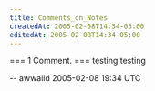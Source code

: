 ```yaml
---
title: Comments_on_Notes
createdAt: 2005-02-08T14:34-05:00
editedAt: 2005-02-08T14:34-05:00
---
```


=== 1 Comment. ===
testing testing

-- awwaiid 2005-02-08 19:34 UTC


